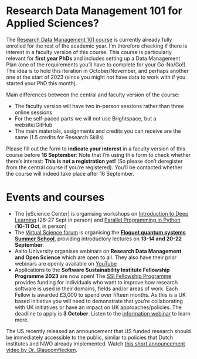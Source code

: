 # Research Data Management 101 for Applied Sciences? 
The [Research Data Management 101 course](https://www.tudelft.nl/en/library/research-data-management/r/training-events/training-for-researchers/research-data-management-101) is currently already fully enrolled for the rest of the academic year. 
I’m therefore checking if there is interest in a faculty version of this course. 
This course is particularly relevant for **first year PhDs** and includes setting up a Data Management Plan (one of the requirements you’ll have to complete for your Go-No/Go!). 
The idea is to hold this iteration in October/November, and perhaps another one at the start of 2023 (since you might not have data to work with if you started your PhD this month).

Main differences between the central and faculty version of the course: 
-	The faculty version will have two in-person sessions rather than three online sessions
-	For the self-paced parts we will not use Brightspace, but a website/GitHub
-	The main materials, assignments and credits you can receive are the same (1.5 credits for Research Skills)

Please fill out the form to **indicate your interest** in a faculty version of this course before **16 September**: 
Note that I’m using this form to check whether there’s interest: **This is not a registration yet!** 
(So please don’t deregister from the central course if you’re registered). 
You’ll be contacted whether the course will indeed take place after 16 September. 

# Events and courses
- The [eScience Center] is organising workshops on [Introduction to Deep Learning](https://www.eventbrite.co.uk/e/introduction-to-deep-learning-tickets-399459844147) (26-27 Sept in person) and [Parallel Programming in Python](https://www.eventbrite.co.uk/e/parallel-programming-in-python-tickets-399449653667) (**10-11 Oct**, in person)
- The [Virtual Science forum](https://virtualscienceforum.org/) is organising the **[Floquet quantum systems Summer School](https://virtualscienceforum.org/floquet-school/)**, providing introductory lectures on **13-14 and 20-22 September**.
- Aalto University organises webinars on **Research Data Management and Open Science** which are open to all. 
They also have their prior webinars are openly available on [YouTube](https://www.youtube.com/channel/UCGKa3aPAAZLaYqrZnoarDxw)
- Applications to the **Software Sustainability Institute Fellowship Programme 2023** are now open! 
The [SSI Fellowship Programme](https://urldefense.com/v3/__https:/software.ac.uk/news/applications-ssi-fellowship-programme-2023-now-open) provides funding for individuals who want to improve how research software is used in their domains, fields and/or areas of work. 
Each Fellow is awarded £3,000 to spend over fifteen months. 
As this is a UK based initiative you will need to demonstrate that you’re collaborating with UK initiatives or have an impact on UK approaches/policies. 
The deadline to apply is **3 October**. 
Listen to the [information webinar](https://www.youtube.com/watch?v=2hnikLlt1go) to learn more.

The US recently released an announcement that US funded research should be immediately accessible to the public, similar to policies that Dutch institutes and NWO already implemented. Watch [this short announcement video by Dr. Glaucomflecken](https://twitter.com/DGlaucomflecken/status/1563264244950646785). 
